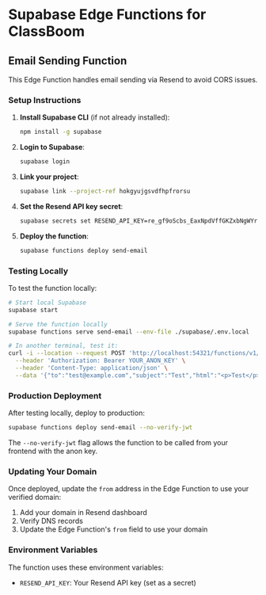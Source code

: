 # Supabase Edge Functions for ClassBoom

## Email Sending Function

This Edge Function handles email sending via Resend to avoid CORS issues.

### Setup Instructions

1. **Install Supabase CLI** (if not already installed):
   ```bash
   npm install -g supabase
   ```

2. **Login to Supabase**:
   ```bash
   supabase login
   ```

3. **Link your project**:
   ```bash
   supabase link --project-ref hokgyujgsvdfhpfrorsu
   ```

4. **Set the Resend API key secret**:
   ```bash
   supabase secrets set RESEND_API_KEY=re_gf9oScbs_EaxNpdVffGKZxbNgWYrNUUkx
   ```

5. **Deploy the function**:
   ```bash
   supabase functions deploy send-email
   ```

### Testing Locally

To test the function locally:

```bash
# Start local Supabase
supabase start

# Serve the function locally
supabase functions serve send-email --env-file ./supabase/.env.local

# In another terminal, test it:
curl -i --location --request POST 'http://localhost:54321/functions/v1/send-email' \
  --header 'Authorization: Bearer YOUR_ANON_KEY' \
  --header 'Content-Type: application/json' \
  --data '{"to":"test@example.com","subject":"Test","html":"<p>Test</p>","text":"Test"}'
```

### Production Deployment

After testing locally, deploy to production:

```bash
supabase functions deploy send-email --no-verify-jwt
```

The `--no-verify-jwt` flag allows the function to be called from your frontend with the anon key.

### Updating Your Domain

Once deployed, update the `from` address in the Edge Function to use your verified domain:

1. Add your domain in Resend dashboard
2. Verify DNS records
3. Update the Edge Function's `from` field to use your domain

### Environment Variables

The function uses these environment variables:
- `RESEND_API_KEY`: Your Resend API key (set as a secret)